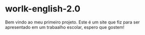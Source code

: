 # worlk-english-2.0
Bem vindo ao meu primeiro projeto. 
Este é um site que fiz para ser apresentado em um trabaalho escolar, espero que gostem!
